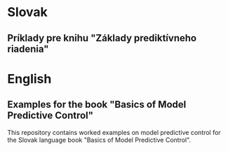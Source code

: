 # Slovak
## Príklady pre knihu "Základy prediktívneho riadenia"

# English
## Examples for the book "Basics of Model Predictive Control"

This repository contains worked examples on model predictive control for the Slovak language book "Basics of Model Predictive Control".
